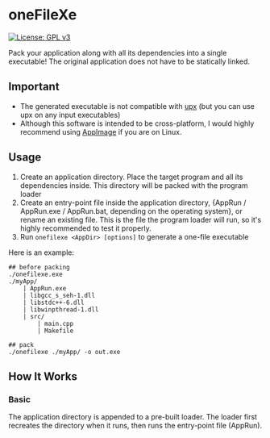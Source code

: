 # oneFileXe

[![License: GPL v3](https://img.shields.io/badge/License-GPLv3-blue.svg)](https://www.gnu.org/licenses/gpl-3.0)

Pack your application along with all its dependencies into a single executable!
The original application does not have to be statically linked.

## Important

* The generated executable is not compatible with [upx](https://upx.github.io/)
(but you can use upx on any input executables)
* Although this software is intended to be cross-platform, I would highly recommend using
[AppImage](https://appimage.org/) if you are on Linux.

## Usage

1. Create an application directory. Place the target program and all its
dependencies inside. This directory will be packed with the program loader
2. Create an entry-point file inside the application directory,
{AppRun / AppRun.exe / AppRun.bat, depending on the operating system},
or rename an existing file. This is the file the program loader will run,
so it's highly recommended to test it properly.
3. Run `onefilexe <AppDir> [options]` to generate a one-file executable

Here is an example:

```
## before packing
./onefilexe.exe
./myApp/
    | AppRun.exe
    | libgcc_s_seh-1.dll
    | libstdc++-6.dll
    | libwinpthread-1.dll
    | src/
        | main.cpp
        | Makefile
```

```
## pack
./onefilexe ./myApp/ -o out.exe
```

## How It Works

### Basic

The application directory is appended to a pre-built loader. The loader first
recreates the directory when it runs, then runs the entry-point file (AppRun).
